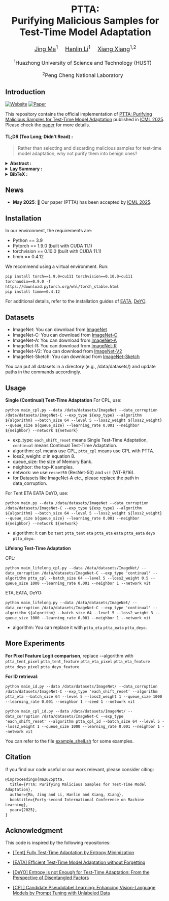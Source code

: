 <article align="center" style="margin-bottom: 20px;">
    <h1 
        align="center"
        itemprop="title"
        style="font-size: 30px; font-weight: bold; margin-bottom: 20px;"
    >
    PTTA: <br/>Purifying Malicious Samples for Test-Time Model Adaptation
    </h1>
</article>

<div
    align="center"
    style="font-size: 18px; margin-bottom: 20px;"
>
    <a href="https://jimm0011.github.io/" target='_blank'>Jing Ma</a><sup>1</sup>&emsp;
    <a href="https://vain222.github.io/" target='_blank'>Hanlin Li</a><sup>1</sup>&emsp;
    <a href="https://eglxiang.github.io/" target='_blank'>Xiang Xiang</a><sup>1,2</sup>
</div>

<div 
    align="center"
    style="font-size: 16px; margin-bottom: 20px;"
>
<sup>1</sup>Huazhong University of Science and Technology (HUST)&emsp;

<sup>2</sup>Peng Cheng National Laboratory&emsp;
</div>


## Introduction

[![Website](https://img.shields.io/badge/Website-Online-27AE60.svg)](https://jimm0011.github.io/PTTA-proj/)
[![Paper](https://img.shields.io/badge/Paper-ICML2025-A42C24.svg)](https://icml.cc/virtual/2025/poster/45190)

This repository contains the official implementation of [PTTA: Purifying Malicious Samples for Test-Time Model Adaptation](https://icml.cc/virtual/2025/poster/45190) published in [ICML 2025](https://icml.cc/Conferences/2025).
Please check the [paper](https://openreview.net/forum?id=SznX4yic20) for more details.

#### TL;DR (Too Long; Didn’t Read) :

> Rather than selecting and discarding malicious samples for test-time model adaptation, why not purify them into benign ones?



<details>
<summary>
    <b>Abstract :</b>
</summary>

Test-Time Adaptation (TTA) enables deep neural networks to adapt to arbitrary distributions during inference. Existing TTA algorithms generally tend to select benign samples that help achieve robust online prediction and stable self-training. Although malicious samples that would undermine the model's optimization should be filtered out, it also leads to a waste of test data. To alleviate this issue, we focus on how to make full use of the malicious test samples for TTA by transforming them into benign ones, and propose a plug-and-play method, PTTA. The core of our solution lies in the purification strategy, which retrieves benign samples having opposite effects on the objective function to perform Mixup with malicious samples, based on a saliency indicator for encoding benign and malicious data. This strategy results in effective utilization of the information in malicious samples and an improvement of the models' online test accuracy. In this way, we can directly apply the purification loss to existing TTA algorithms without the need to carefully adjust the sample selection threshold. Extensive experiments on four types of TTA tasks as well as classification, segmentation, and adversarial defense demonstrate the effectiveness of our method.

![Pipeline](./assets/pipeline.jpg)

</details>



<details>
<summary>
    <b>Lay Summary :</b>
</summary>

How can deep neural networks evolve through self-supervision without human intervention? This is a recent research trend, but difficult to solve well due to real-world complexity.

Our paper identifies the "malicious sample hazards" as an obstacle to model self-evolution. Prior solutions typically select and filter out malicious samples that negatively impact model optimization, which also reduces utilization of already limited data. Rather than discarding them, why not purify malicious samples into benign ones? Surprisingly, we found that superimpose benign samples—which exert the most opposite influence on the objective function—onto malicious samples effectively mitigates these hazards. 

Our findings reveal a new direction: using purification strategies to boost sample utilization during autonomous machine learning. This enables stable and efficient self-supervised evolution of deep neural networks.

</details>



<details>
<summary>
    <b>BibTeX :</b>
</summary>

```
@inproceedings{ma2025ptta,
  title={PTTA: Purifying Malicious Samples for Test-Time Model Adaptation},
  author={Ma, Jing and Li, Hanlin and Xiang, Xiang},
  booktitle={Forty-second International Conference on Machine Learning},
  year={2025},
}
```

</details>


## News

- **May 2025**:
🎉 Our paper (PTTA) has been accepted by [ICML 2025](https://icml.cc/virtual/2025/poster/45190).


## Installation
In our environment, the requirements are:
- Python == 3.9
- Pytorch == 1.9.0 (built with CUDA 11.1)
- torchvision == 0.10.0 (built with CUDA 11.1)
- timm == 0.4.12

We recommend using a virtual environment. Run:
```
pip install torch==1.9.0+cu111 torchvision==0.10.0+cu111 torchaudio==0.9.0 -f https://download.pytorch.org/whl/torch_stable.html
pip install timm==0.4.12
```

For additional details, refer to the installation guides of [EATA](https://github.com/mr-eggplant/EATA), [DeYO](https://github.com/Jhyun17/DeYO).

## Datasets
- ImageNet: You can download from [ImageNet](https://www.image-net.org/index.php)
- ImageNet-C: You can download from [ImageNet-C](https://zenodo.org/records/2235448#.YpCSLxNBxAc)
- ImageNet-A: You can download from [ImageNet-A](https://github.com/hendrycks/natural-adv-examples)
- ImageNet-R: You can download from [ImageNet-R](https://github.com/hendrycks/imagenet-r)
- ImageNet-V2: You can download from [ImageNet-V2](https://s3-us-west-2.amazonaws.com/imagenetv2public/imagenetv2-matched-frequency.tar.gz)
- ImageNet-Sketch: You can download from [ImageNet-Sketch](https://github.com/HaohanWang/ImageNet-Sketch)

You can put all datasets in a directory (e.g., /data/datasets/) and update paths in the commands accordingly.


## Usage

**Single (Continual) Test-Time Adaptation**
For CPL, use:
```
python main_cpl.py --data /data/datasets/ImageNet --data_corruption /data/datasets/ImageNet-C --exp_type ${exp_type} --algorithm ${algorithm} --batch_size 64 --level 5 --loss2_weight ${loss2_weight} --queue_size ${queue_size} --learning_rate 0.001 --neighbor ${neighbor} --network ${network}
```
- exp_type: `each_shift_reset` means Single Test-Time Adaptation, `continual` means Continual Test-Time Adaptation.
- algorithm: `cpl` means use CPL, `ptta_cpl` means use CPL with PTTA.
- loss2_weight: $\alpha$ in equation 8.
- queue_size: the size of Memory Bank.
- neighbor: the top-K samples.
- network: we use `resnet50` (ResNet-50) and `vit` (ViT-B/16).
- for Datasets like ImageNet-A etc., please replace the path in data_corruption.

For Tent ETA EATA DeYO, use:
```
python main.py --data /data/datasets/ImageNet --data_corruption /data/datasets/ImageNet-C --exp_type ${exp_type} --algorithm ${algorithm} --batch_size 64 --level 5 --loss2_weight ${loss2_weight} --queue_size ${queue_size} --learning_rate 0.001 --neighbor ${neighbor} --network ${network}
```
- algorithm: it can be `tent` `ptta_tent` `eta` `ptta_eta` `eata` `ptta_eata` `deyo` `ptta_deyo`.

**Lifelong Test-Time Adaptation**

CPL:
```
python main_lifelong_cpl.py --data /data/datasets/ImageNet/ --data_corruption /data/datasets/ImageNet-C --exp_type 'continual' --algorithm ptta_cpl --batch_size 64 --level 5 --loss2_weight 0.5 --queue_size 1000 --learning_rate 0.001 --neighbor 1 --network vit

```
ETA, EATA, DeYO:
```
python main_lifelong.py --data /data/datasets/ImageNet/ --data_corruption /data/datasets/ImageNet-C --exp_type 'continual' --algorithm ${algorithm} --batch_size 64 --level 5 --loss2_weight 3 --queue_size 1000 --learning_rate 0.001 --neighbor 1 --network vit
```
- algorithm: You can replace it with `ptta_eta` `ptta_eata` `ptta_deyo`.


## More Experiments

**For Pixel Feature Logit comparison**, replace --algorithm with `ptta_tent_pixel` `ptta_tent_feature` `ptta_eta_pixel` `ptta_eta_feature` `ptta_deyo_pixel` `ptta_deyo_feature`.

**For ID retrieval**:
```
python main_id.py --data /data/datasets/ImageNet/ --data_corruption /data/datasets/ImageNet-C --exp_type 'each_shift_reset' --algorithm ptta_eta --batch_size 64 --level 5 --loss2_weight 1 --queue_size 1000 --learning_rate 0.001 --neighbor 1 --seed 1 --network vit
```

```
python main_cpl_id.py --data /data/datasets/ImageNet/ --data_corruption /data/datasets/ImageNet-C --exp_type 'each_shift_reset' --algorithm ptta_cpl_id --batch_size 64 --level 5 --loss2_weight 1 --queue_size 1000 --learning_rate 0.001 --neighbor 1 --network vit
```

You can refer to the file  [example_shell.sh](example_shell.sh) for some examples.

## Citation

If you find our code useful or our work relevant, please consider citing:

```
@inproceedings{ma2025ptta,
  title={PTTA: Purifying Malicious Samples for Test-Time Model Adaptation},
  author={Ma, Jing and Li, Hanlin and Xiang, Xiang},
  booktitle={Forty-second International Conference on Machine Learning},
  year={2025},
}
```

## Acknowledgment

This code is inspired by the following repositories:

- [[Tent] Fully Test-Time Adaptation by Entropy Minimization](https://github.com/DequanWang/tent)

- [[EATA] Efficient Test-Time Model Adaptation without Forgetting](https://github.com/mr-eggplant/EATA)

- [[DeYO] Entropy is not Enough for Test-Time Adaptation: From the Perspective of Disentangled Factors](https://github.com/Jhyun17/DeYO)

- [[CPL] Candidate Pseudolabel Learning: Enhancing Vision-Language Models by Prompt Tuning with Unlabeled Data](https://github.com/vanillaer/CPL-ICML2024)
